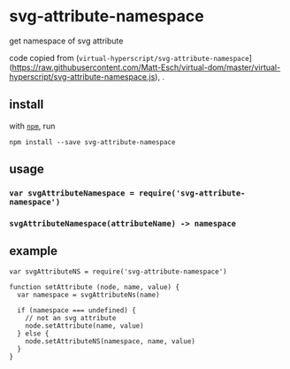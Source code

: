 # svg-attribute-namespace

get namespace of svg attribute

code copied from (`virtual-hyperscript/svg-attribute-namespace`](https://raw.githubusercontent.com/Matt-Esch/virtual-dom/master/virtual-hyperscript/svg-attribute-namespace.js), .

## install

with [`npm`](https://www.npmjs.com), run

```
npm install --save svg-attribute-namespace
```

## usage

### `var svgAttributeNamespace = require('svg-attribute-namespace')`

### `svgAttributeNamespace(attributeName) -> namespace`

## example

```
var svgAttributeNS = require('svg-attribute-namespace')

function setAttribute (node, name, value) {
  var namespace = svgAttributeNs(name)

  if (namespace === undefined) {
    // not an svg attribute
    node.setAttribute(name, value)
  } else {
    node.setAttributeNS(namespace, name, value)
  }
}
```

